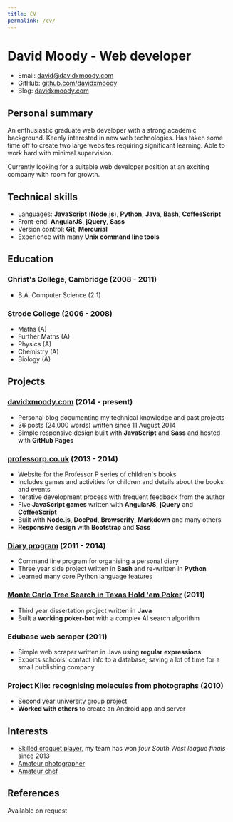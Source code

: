 ```yaml
---
title: CV
permalink: /cv/
---
```


# David Moody - Web developer

- Email: <david@davidxmoody.com>
- GitHub: [github.com/davidxmoody](https://github.com/davidxmoody)
- Blog: [davidxmoody.com](https://davidxmoody.com/)

## Personal summary

An enthusiastic graduate web developer with a strong academic background. Keenly interested in   new web technologies. Has taken some time off to create two large websites requiring significant   learning. Able to work hard with minimal supervision.

Currently looking for a suitable web developer position at an exciting company with room for growth.

## Technical skills

- Languages: **JavaScript** (**Node.js**), **Python**, **Java**, **Bash**, **CoffeeScript**
- Front-end: **AngularJS**, **jQuery**, **Sass**
- Version control: **Git**, **Mercurial**
- Experience with many **Unix command line tools**

## Education

### Christ's College, Cambridge (2008 - 2011)

- B.A. Computer Science (2:1)

### Strode College (2006 - 2008)

- Maths (A)
- Further Maths (A)
- Physics (A)
- Chemistry (A)
- Biology (A)

## Projects

### [davidxmoody.com](https://davidxmoody.com/) (2014 - present)

- Personal blog documenting my technical knowledge and past projects
- 36 posts (24,000 words) written since 11 August 2014
- Simple responsive design built with **JavaScript** and **Sass** and hosted with **GitHub Pages**

<div class="page-break"></div>

### [professorp.co.uk](http://professorp.co.uk) (2013 - 2014)

- Website for the Professor P series of children's books
- Includes games and activities for children and details about the books and events
- Iterative development process with frequent feedback from the author
- Five **JavaScript games** written with **AngularJS**, **jQuery** and **CoffeeScript**
- Built with **Node.js**, **DocPad**, **Browserify**, **Markdown** and many others
- **Responsive design** with **Bootstrap** and **Sass**

### [Diary program](https://davidxmoody.com/lessons-learned-from-a-three-year-programming-project-part-1/) (2011 - 2014)

- Command line program for organising a personal diary
- Three year side project written in **Bash** and re-written in **Python**
- Learned many core Python language features

### [Monte Carlo Tree Search in Texas Hold 'em Poker](https://davidxmoody.com/mcts-in-texas-hold-em-poker-a-retrospective/) (2011)

- Third year dissertation project written in **Java**
- Built a **working poker-bot** with a complex AI search algorithm

### Edubase web scraper (2011)

- Simple web scraper written in Java using **regular expressions**
- Exports schools' contact info to a database, saving a lot of time for a small publishing company

### Project Kilo: recognising molecules from photographs (2010)

- Second year university group project
- **Worked with others** to create an Android app and server

## Interests

- [Skilled croquet player](https://davidxmoody.com/my-experiences-playing-croquet/), my team has won *four South West league finals* since 2013
- [Amateur photographer](https://davidxmoody.com/my-10-best-tenerife-photos/)
- [Amateur chef](https://davidxmoody.com/20-of-my-favourite-cooking-photos/)

## References

Available on request
